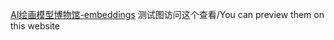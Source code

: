 [AI绘画模型博物馆-embeddings](https://aimodel.subrecovery.top/2022/11/15/pt%E6%A8%A1%E5%9E%8B)
测试图访问这个查看/You can preview them on this website